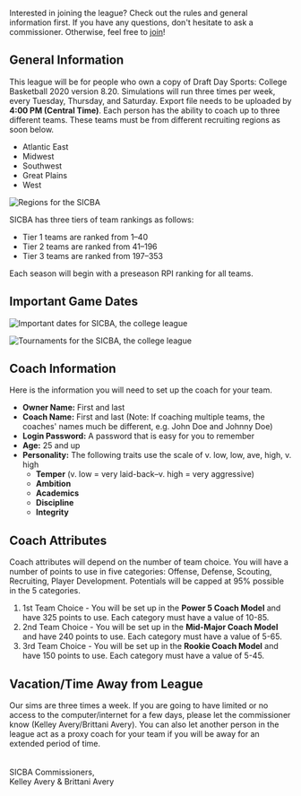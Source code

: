Interested in joining the league? Check out the rules and general information first. If you have any questions, don't hesitate to ask a commissioner. Otherwise, feel free to [join](/join)!

## General Information

This league will be for people who own a copy of Draft Day Sports: College Basketball 2020 version 8.20. Simulations will run three times per week, every Tuesday, Thursday, and Saturday. Export file needs to be uploaded by **4:00 PM (Central Time)**. Each person has the ability to coach up to three different teams. These teams must be from different recruiting regions as soon below.

- Atlantic East
- Midwest
- Southwest
- Great Plains
- West

![Regions for the SICBA](college-regions.png)

SICBA has three tiers of team rankings as follows:

- Tier 1 teams are ranked from 1–40
- Tier 2 teams are ranked from 41–196
- Tier 3 teams are ranked from 197–353

Each season will begin with a preseason RPI ranking for all teams.

## Important Game Dates

![Important dates for SICBA, the college league](college-dates.png)

![Tournaments for the SICBA, the college league](college-tournaments.png)

## Coach Information

Here is the information you will need to set up the coach for your team.

- **Owner Name:** First and last
- **Coach Name:** First and last (Note: If coaching multiple teams, the coaches' names much be different, e.g. John Doe and Johnny Doe)
- **Login Password:** A password that is easy for you to remember
- **Age:** 25 and up
- **Personality:** The following traits use the scale of v. low, low, ave, high, v. high
  - **Temper** (v. low = very laid-back–v. high = very aggressive)
  - **Ambition**
  - **Academics**
  - **Discipline**
  - **Integrity**

## Coach Attributes

Coach attributes will depend on the number of team choice. You will have a number of points to use in five categories: Offense, Defense, Scouting, Recruiting, Player Development. Potentials will be capped at 95% possible in the 5 categories.

1. 1st Team Choice - You will be set up in the **Power 5 Coach Model** and have 325 points to use. Each category must have a value of 10-85.
2. 2nd Team Choice - You will be set up in the **Mid-Major Coach Model** and have 240 points to use. Each category must have a value of 5-65.
3. 3rd Team Choice - You will be set up in the **Rookie Coach Model** and have 150 points to use. Each category must have a value of 5-45.

## Vacation/Time Away from League

Our sims are three times a week. If you are going to have limited or no access to the computer/internet for a few days, please let the commissioner know (Kelley Avery/Brittani Avery). You can also let another person in the league act as a proxy coach for your team if you will be away for an extended period of time.
\
\
\
SICBA Commissioners,\
Kelley Avery & Brittani Avery
